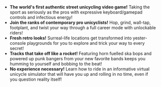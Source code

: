 - **The world's first authentic street unicycling video game!** Taking the sport as seriously as the pros with expressive keyboard/gamepad controls and infectious energy!
- **Join the ranks of contemporary pro unicyclists!** Hop, grind, wall-tap, footplant, and twist your way through a full career mode with unlockable riders!
- **Fresh retro looks!** Surreal-life locations get transformed into yester-console playgrounds for you to explore and trick your way to every secret! 
- **Tracks that take off like a rocket!** Featuring horn fuelled ska bops and powered up punk bangers from your new favorite bands keeps you humming to yourself and bobbing to the beat!
- **No experience necessary!** Learn how to ride in an informative virtual unicycle simulator that will have you up and rolling in no time, even if you question reality itself!
